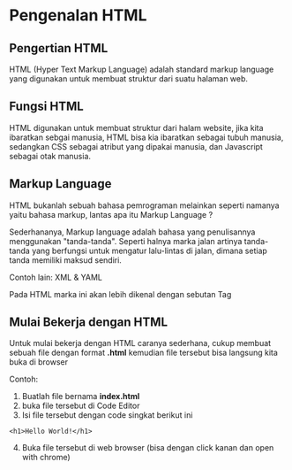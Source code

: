# Pengenalan HTML

## Pengertian HTML

HTML (Hyper Text Markup Language) adalah standard markup language yang digunakan untuk membuat struktur dari suatu halaman web.

## Fungsi HTML

HTML digunakan untuk membuat struktur dari halam website, jika kita ibaratkan sebgai manusia, HTML bisa kia ibaratkan sebagai tubuh manusia, sedangkan CSS sebagai atribut yang dipakai manusia, dan Javascript sebagai otak manusia.

## Markup Language

HTML bukanlah sebuah bahasa pemrograman melainkan seperti namanya yaitu bahasa markup, lantas apa itu Markup Language ?

Sederhananya, Markup language adalah bahasa yang penulisannya menggunakan "tanda-tanda". Seperti halnya marka jalan artinya tanda-tanda yang berfungsi untuk mengatur lalu-lintas di jalan, dimana setiap tanda memiliki maksud sendiri.

Contoh lain: XML & YAML

Pada HTML marka ini akan lebih dikenal dengan sebutan Tag

## Mulai Bekerja dengan HTML

Untuk mulai bekerja dengan HTML caranya sederhana, cukup membuat sebuah file dengan format **.html** kemudian file tersebut bisa langsung kita buka di browser

Contoh:

1. Buatlah file bernama **index.html**
2. buka file tersebut di Code Editor
3. Isi file tersebut dengan code singkat berikut ini

```
<h1>Hello World!</h1>
```

4. Buka file tersebut di web browser (bisa dengan click kanan dan open with chrome)
